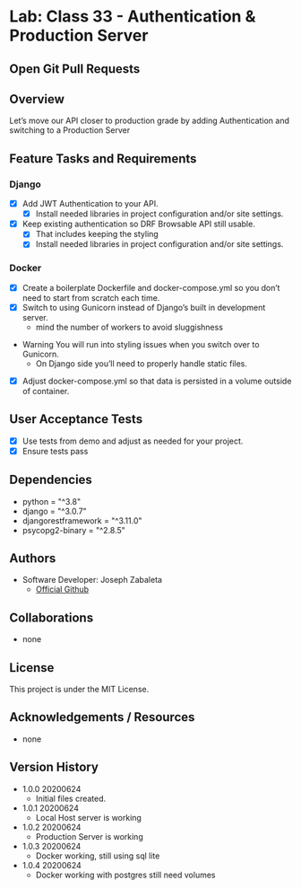 # Lab: Class 33 - Authentication & Production Server

## Open Git Pull Requests  


## Overview  

Let’s move our API closer to production grade by adding Authentication and switching to a Production Server

## Feature Tasks and Requirements  

### Django
- [x] Add JWT Authentication to your API.
  - [x] Install needed libraries in project configuration and/or site settings.
- [x] Keep existing authentication so DRF Browsable API still usable.
  - [x] That includes keeping the styling
  - [x] Install needed libraries in project configuration and/or site settings.

### Docker  
- [x] Create a boilerplate Dockerfile and docker-compose.yml so you don’t need to start from scratch each time.
- [x] Switch to using Gunicorn instead of Django’s built in development server.
  - mind the number of workers to avoid sluggishness
- Warning You will run into styling issues when you switch over to Gunicorn.
  - On Django side you’ll need to properly handle static files.
- [x] Adjust docker-compose.yml so that data is persisted in a volume outside of container.

## User Acceptance Tests  
- [x] Use tests from demo and adjust as needed for your project.
- [x] Ensure tests pass

## Dependencies  
- python = "^3.8"
- django = "^3.0.7"
- djangorestframework = "^3.11.0"
- psycopg2-binary = "^2.8.5"

## Authors  
- Software Developer: Joseph Zabaleta
  - [Official Github](https://github.com/joseph-zabaleta)  

## Collaborations  
- none  

## License  
This project is under the MIT License.

## Acknowledgements / Resources  
- none

## Version History  
- 1.0.0 20200624
    - Initial files created.  
- 1.0.1 20200624
    - Local Host server is working
- 1.0.2 20200624
    - Production Server is working
- 1.0.3 20200624
    - Docker working, still using sql lite
- 1.0.4 20200624
    - Docker working with postgres still need volumes
